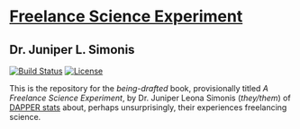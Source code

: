 # [Freelance Science Experiment](www.freelancescience.guide)

## Dr. Juniper L. Simonis

[![Build Status](https://api.travis-ci.org/dapperstats/FreelanceScience.svg?branch=master)](https://travis-ci.org/dapperstats/FreelanceScience)
[![License](https://img.shields.io/badge/license-CC%20BY--NC--SA%204.0-blue.svg)](http://creativecommons.org/licenses/by-nc-sa/4.0/) 

This is the repository for the *being-drafted* book, 
provisionally titled *A Freelance Science Experiment*,
by Dr. Juniper Leona Simonis (*they/them*)
of [DAPPER stats](dapperstats.com)
about, perhaps unsurprisingly, 
their experiences freelancing science.